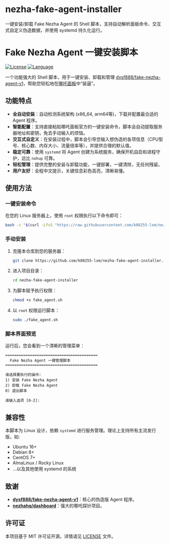 # nezha-fake-agent-installer
一键安装/卸载 Fake Nezha Agent 的 Shell 脚本，支持自动解析面板命令、交互式自定义伪造数据，并使用 systemd 持久化运行。

# Fake Nezha Agent 一键安装脚本

[![License](https://img.shields.io/badge/license-MIT-green.svg)](LICENSE)
[![Language](https://img.shields.io/badge/language-Shell-blue.svg)](./fake_agent.sh)

一个功能强大的 Shell 脚本，用于一键安装、卸载和管理 [dysf888/fake-nezha-agent-v1](https://github.com/dysf888/fake-nezha-agent-v1)，帮助您轻松地在[哪吒面板](https://github.com/nezhahq/dashboard)中“装逼”。

## 功能特点

-   **全自动安装**：自动检测系统架构 (x86_64, arm64等)，下载并配置最合适的 Agent 程序。
-   **智能配置**：支持直接粘贴哪吒面板官方的一键安装命令，脚本会自动提取服务器地址和密钥，免去手动输入的烦恼。
-   **交互式自定义**：在安装过程中，脚本会引导您输入想伪造的各项信息（CPU型号、核心数、内存大小、流量倍率等），并提供合理的默认值。
-   **稳定可靠**：使用 `systemd` 将 Agent 创建为系统服务，确保开机自启和进程守护，远比 `nohup` 可靠。
-   **轻松管理**：提供完整的安装与卸载功能，一键部署，一键清除，无任何残留。
-   **用户友好**：全程中文提示，关键信息彩色高亮，清晰易懂。

## 使用方法

### 一键安装命令

在您的 Linux 服务器上，使用 `root` 权限执行以下命令即可：

```bash
bash -c "$(curl -LfsS "https://raw.githubusercontent.com/k08255-lxm/nezha-fake-agent-installer/main/fake_agent.sh?$(date +%s)")"
```

### 手动安装

1.  克隆本仓库到您的服务器：
    ```bash
    git clone https://github.com/k08255-lxm/nezha-fake-agent-installer.git
    ```
2.  进入项目目录：
    ```bash
    cd nezha-fake-agent-installer
    ```
3.  为脚本赋予执行权限：
    ```bash
    chmod +x fake_agent.sh
    ```
4.  以 `root` 权限运行脚本：
    ```bash
    sudo ./fake_agent.sh
    ```

### 脚本界面预览

运行后，您会看到一个清晰的管理菜单：

```text
=========================================
  Fake Nezha Agent 一键管理脚本
=========================================

请选择要执行的操作:
1) 安装 Fake Nezha Agent
2) 卸载 Fake Nezha Agent
0) 退出脚本

请输入选项 [0-2]:
```

## 兼容性

本脚本为 Linux 设计，依赖 `systemd` 进行服务管理。理论上支持所有主流发行版，如:
- Ubuntu 16+
- Debian 8+
- CentOS 7+
- AlmaLinux / Rocky Linux
- ...以及其他使用 systemd 的系统

## 致谢

-   **[dysf888/fake-nezha-agent-v1](https://github.com/dysf888/fake-nezha-agent-v1)**：核心的伪造版 Agent 程序。
-   **[nezhahq/dashboard](https://github.com/nezhahq/dashboard)**：强大的哪吒探针项目。

## 许可证

本项目基于 MIT 许可证开源。详情请见 [LICENSE](LICENSE) 文件。

